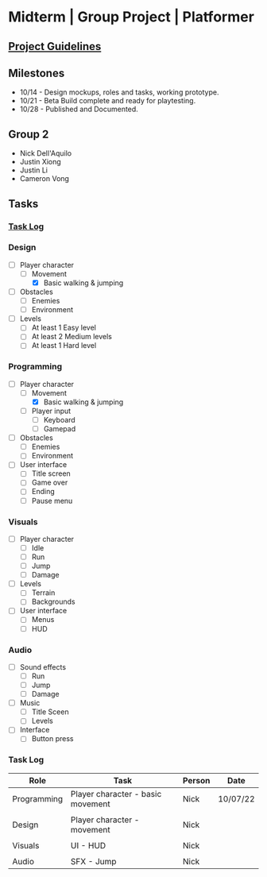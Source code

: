 # Midterm | Group Project | Platformer

## [Project Guidelines](/Project%20Guidelines.md)

## Milestones
- 10/14 - Design mockups, roles and tasks, working prototype.
- 10/21 - Beta Build complete and ready for playtesting.
- 10/28 - Published and Documented.

## Group 2
- Nick Dell'Aquilo 
- Justin Xiong 
- Justin Li
- Cameron Vong

## Tasks

### [Task Log](https://github.com/nickdellaquilo/Midterm-Platformer/tree/main#task-log-1)

### Design
- [ ] Player character
  - [ ] Movement
    - [x] Basic walking & jumping
- [ ] Obstacles
  - [ ] Enemies
  - [ ] Environment
- [ ] Levels
  - [ ] At least 1 Easy level
  - [ ] At least 2 Medium levels
  - [ ] At least 1 Hard level

### Programming
- [ ] Player character
  - [ ] Movement
    - [x] Basic walking & jumping
  - [ ] Player input
    - [ ] Keyboard
    - [ ] Gamepad
- [ ] Obstacles
  - [ ] Enemies
  - [ ] Environment
- [ ] User interface
  - [ ] Title screen
  - [ ] Game over
  - [ ] Ending
  - [ ] Pause menu

### Visuals
- [ ] Player character
  - [ ] Idle
  - [ ] Run
  - [ ] Jump
  - [ ] Damage
- [ ] Levels
  - [ ] Terrain
  - [ ] Backgrounds
- [ ] User interface
  - [ ] Menus
  - [ ] HUD

### Audio
- [ ] Sound effects
  - [ ] Run
  - [ ] Jump
  - [ ] Damage
- [ ] Music
  - [ ] Title Sceen
  - [ ] Levels
- [ ] Interface
  - [ ] Button press

### Task Log

| **Role** | **Task** | **Person** | **Date** |
| -------- | -------- | ---------- | -------- |
| Programming | Player character - basic movement | Nick | 10/07/22 |
|  |  |  |  |
| Design | Player character - movement | Nick |  |
|  |  |  |  |
| Visuals | UI - HUD | Nick | |
|  |  |  |  |
| Audio | SFX - Jump | Nick | |
